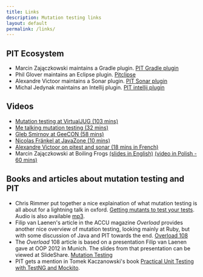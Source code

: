 ```yaml
---
title: Links
description: Mutation testing links
layout: default
permalink: /links/
---
```


## PIT Ecosystem

* Marcin Zajączkowski maintains a Gradle plugin. [PIT Gradle plugin](http://gradle-pitest-plugin.solidsoft.info/)
* Phil Glover maintains an Eclipse plugin. [Pitclipse](https://github.com/philglover/pitclipse)
* Alexandre Victoor maintains a Sonar plugin. [PIT Sonar plugin](http://docs.codehaus.org/display/SONAR/Pitest)
* Michal Jedynak maintains an Intellij plugin. [PIT intellij plugin](https://plugins.jetbrains.com/plugin/7119-pit-mutation-testing-idea-plugin)

## Videos

* [Mutation testing at VirtualJUG (103 mins)](https://www.youtube.com/watch?v=nf2xpqcZouY)
* [Me talking mutation testing (32 mins)](http://vimeo.com/89083982)
* [Gleb Smirnov at GeeCON (58 mins)](http://vimeo.com/99550776) 
* [Nicolas Fränkel at JavaZone (10 mins)](http://vimeo.com/105758362)
* [Alexandre Victoor on pitest and sonar (18 mins in French)](https://www.youtube.com/watch?v=ck2dIrrVTWs)
* Marcin Zajączkowski at Boiling Frogs [(slides in English)](https://speakerdeck.com/szpak/mutation-testing-how-good-your-tests-really-are) [(video in Polish - 60 mins)](https://www.youtube.com/watch?v=lhvDp0_2MI4)

## Books and articles about mutation testing and PIT

* Chris Rimmer put together a nice explaination of what mutation testing is all about for a lightning talk in oxford. [Getting mutants to test your tests](http://media.ogn.s3.amazonaws.com/ogn27/microslot-ChrisRimmer.pdf). Audio is also available [mp3](http://media.ogn.s3.amazonaws.com/27-microslot-ChrisRimmer.mp3). 
* Filip van Laenen's article in the ACCU magazine *Overload* provides another nice overview of mutation testing, looking mainly at Ruby, but with
 some discussion of Java and PIT towards the end. [Overload 108](http://accu.org/var/uploads/journals/overload108.pdf)
* The *Overload* 108 article is based on a presentation Filip van Laenen gave at OOP 2012 in Munich. The slides from that presentation can be viewed at SlideShare. [Mutation Testing](http://www.slideshare.net/filipvanlaenen/mutation-testing-11298526)
* PIT gets a mention in Tomek Kaczanowski's book [Practical Unit Testing with TestNG and Mockito](http://www.amazon.com/gp/product/839348930X).


<br/>
